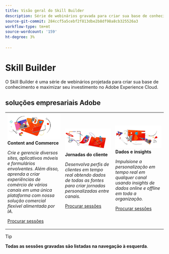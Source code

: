 ```yaml
---
title: Visão geral do Skill Builder
description: Série de webinários gravada para criar sua base de conhecimento e maximizar seu investimento no Adobe Experience Cloud.
source-git-commit: 284ccf5a5cebf2f813dbe2b8df98a8cb325526a3
workflow-type: tm+mt
source-wordcount: '159'
ht-degree: 3%

---
```


# Skill Builder

O Skill Builder é uma série de webinários projetada para criar sua base de conhecimento e maximizar seu investimento no Adobe Experience Cloud.

## soluções empresariais Adobe

<table>
<tr>
  <td>
    <img alt="Conteúdo e Comércio" src="assets/commerce.png" />
    <div>
      <strong>Content and Commerce</strong>
    </div>
    <p>
    <em>Crie e gerencie diversos sites, aplicativos móveis e formulários envolventes. Além disso, aprenda a criar experiências de comércio de vários canais em uma única plataforma com nossa solução comercial flexível alimentada por IA.</em>
    <p>
    <a href="https://experienceleague.adobe.com/docs/skill-builder-events/skill-builder/content-and-commerce/overview.html" class="spectrum-Button spectrum-Button--outline spectrum-Button--primary spectrum-Button--sizeM">
      <span class="spectrum-Button-label has-no-wrap has-text-weight-bold">Procurar sessões</span>
    </a>
  </td>
  <td>
    <img alt="Jornadas do cliente" src="assets/customer-journey.png" />
    <div>
      <strong>Jornadas do cliente</strong>
    </div>
    <p>
    <em>Desenvolva perfis de clientes em tempo real obtendo dados de todas as fontes para criar jornadas personalizadas entre canais.</em>
    <p>
    <a href="https://experienceleague.adobe.com/docs/skill-builder-events/skill-builder/customer-journeys/overview.html" class="spectrum-Button spectrum-Button--outline spectrum-Button--primary spectrum-Button--sizeM">
      <span class="spectrum-Button-label has-no-wrap has-text-weight-bold">Procurar sessões</span>
    </a>
  </td>
  <td>
    <img alt="Dados e insights" src="assets/data-insights.png" />
    <div>
      <strong>Dados e insights</strong>
    </div>
    <p>
    <em>Impulsione a personalização em tempo real em qualquer canal usando insights de dados online e offline em toda a organização.</em>
    <p>
    <a href="https://experienceleague.adobe.com/docs/skill-builder-events/skill-builder/data-and-insights/overview.html" class="spectrum-Button spectrum-Button--outline spectrum-Button--primary spectrum-Button--sizeM">
      <span class="spectrum-Button-label has-no-wrap has-text-weight-bold">Procurar sessões</span>
    </a>
  </td>  
</tr>
</table>

>[!TIP]
>
>**Todas as sessões gravadas são listadas na navegação à esquerda**.
